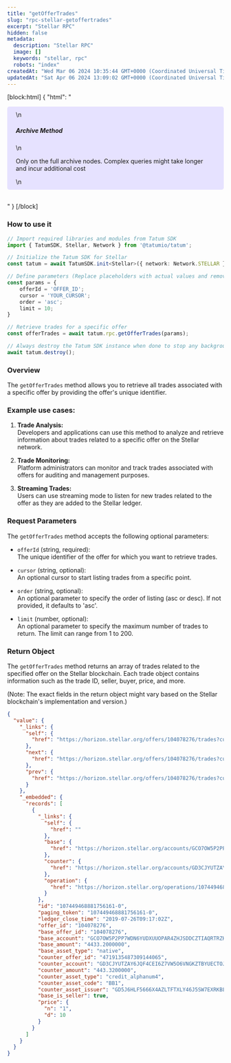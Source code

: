 ```yaml
---
title: "getOfferTrades"
slug: "rpc-stellar-getoffertrades"
excerpt: "Stellar RPC"
hidden: false
metadata: 
  description: "Stellar RPC"
  image: []
  keywords: "stellar, rpc"
  robots: "index"
createdAt: "Wed Mar 06 2024 10:35:44 GMT+0000 (Coordinated Universal Time)"
updatedAt: "Sat Apr 06 2024 13:09:02 GMT+0000 (Coordinated Universal Time)"
---
```

[block:html]
{
  "html": "<div style="padding: 10px 20px; border-radius: 5px; background-color: #e6e2ff; margin: 0 0 30px 0;">\n  <h5>Archive Method</h5>\n  <p>Only on the full archive nodes. Complex queries might take longer and incur additional cost</p>\n</div>"
}
[/block]


### How to use it

```typescript
// Import required libraries and modules from Tatum SDK
import { TatumSDK, Stellar, Network } from '@tatumio/tatum';

// Initialize the Tatum SDK for Stellar
const tatum = await TatumSDK.init<Stellar>({ network: Network.STELLAR });

// Define parameters (Replace placeholders with actual values and remove redundant)
const params = {
    offerId = 'OFFER_ID';
    cursor = 'YOUR_CURSOR';
    order = 'asc';
    limit = 10;
}

// Retrieve trades for a specific offer
const offerTrades = await tatum.rpc.getOfferTrades(params);

// Always destroy the Tatum SDK instance when done to stop any background processes
await tatum.destroy();
```

### Overview

The `getOfferTrades` method allows you to retrieve all trades associated with a specific offer by providing the offer's unique identifier.

### Example use cases:

1. **Trade Analysis:**  
   Developers and applications can use this method to analyze and retrieve information about trades related to a specific offer on the Stellar network.

2. **Trade Monitoring:**  
   Platform administrators can monitor and track trades associated with offers for auditing and management purposes.

3. **Streaming Trades:**  
   Users can use streaming mode to listen for new trades related to the offer as they are added to the Stellar ledger.

### Request Parameters

The `getOfferTrades` method accepts the following optional parameters:

- `offerId` (string, required):  
  The unique identifier of the offer for which you want to retrieve trades.

- `cursor` (string, optional):  
  An optional cursor to start listing trades from a specific point.

- `order` (string, optional):  
  An optional parameter to specify the order of listing (asc or desc). If not provided, it defaults to 'asc'.

- `limit` (number, optional):  
  An optional parameter to specify the maximum number of trades to return. The limit can range from 1 to 200.

### Return Object

The `getOfferTrades` method returns an array of trades related to the specified offer on the Stellar blockchain. Each trade object contains information such as the trade ID, seller, buyer, price, and more.

(Note: The exact fields in the return object might vary based on the Stellar blockchain's implementation and version.)

```json
{
  "value": {
    "_links": {
      "self": {
        "href": "https://horizon.stellar.org/offers/104078276/trades?cursor=&limit=3&order=asc"
      },
      "next": {
        "href": "https://horizon.stellar.org/offers/104078276/trades?cursor=107449584845914113-0&limit=3&order=asc"
      },
      "prev": {
        "href": "https://horizon.stellar.org/offers/104078276/trades?cursor=107449468881756161-0&limit=3&order=desc"
      }
    },
    "_embedded": {
      "records": [
        {
          "_links": {
            "self": {
              "href": ""
            },
            "base": {
              "href": "https://horizon.stellar.org/accounts/GCO7OW5P2PP7WDN6YUDXUUOPAR4ZHJSDDCZTIAQRTRZHKQWV45WUPBWX"
            },
            "counter": {
              "href": "https://horizon.stellar.org/accounts/GD3CJYUTZAY6JQF4CEI6Z7VW5O6VNGKZTBYUECTOJPEDTB7I2HZSPI2K"
            },
            "operation": {
              "href": "https://horizon.stellar.org/operations/107449468881756161"
            }
          },
          "id": "107449468881756161-0",
          "paging_token": "107449468881756161-0",
          "ledger_close_time": "2019-07-26T09:17:02Z",
          "offer_id": "104078276",
          "base_offer_id": "104078276",
          "base_account": "GCO7OW5P2PP7WDN6YUDXUUOPAR4ZHJSDDCZTIAQRTRZHKQWV45WUPBWX",
          "base_amount": "4433.2000000",
          "base_asset_type": "native",
          "counter_offer_id": "4719135487309144065",
          "counter_account": "GD3CJYUTZAY6JQF4CEI6Z7VW5O6VNGKZTBYUECTOJPEDTB7I2HZSPI2K",
          "counter_amount": "443.3200000",
          "counter_asset_type": "credit_alphanum4",
          "counter_asset_code": "BB1",
          "counter_asset_issuer": "GD5J6HLF5666X4AZLTFTXLY46J5SW7EXRKBLEYPJP33S33MXZGV6CWFN",
          "base_is_seller": true,
          "price": {
            "n": "1",
            "d": 10
          }
        }
      ]
    }
  }
}
```
